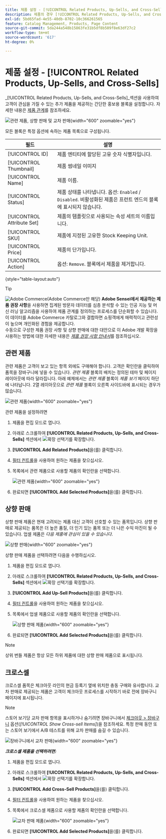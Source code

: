 ```yaml
---
title: 제품 설정 - [!UICONTROL Related Products, Up-Sells, and Cross-Sells]
description: 제품의 경우 [!UICONTROL Related Products, Up-Sells, and Cross-Sells] 설정은 제품 페이지에서 추가 제품 선택을 강조 표시하는 간단한 프로모션 블록을 정의합니다.
exl-id: 5bd65fad-4e55-40db-8702-10c366261565
feature: Catalog Management, Products, Page Content
source-git-commit: 5da244a548b15863fe31b5df8b509f8e63df27c2
workflow-type: tm+mt
source-wordcount: '617'
ht-degree: 0%

---
```


# 제품 설정 - [!UICONTROL Related Products, Up-Sells, and Cross-Sells]

_[!UICONTROL Related Products, Up-Sells, and Cross-Sells]_섹션을 사용하여 고객이 관심을 가질 수 있는 추가 제품을 제공하는 간단한 홍보용 블록을 설정합니다. 자세한 내용은 [제품 관계](../merchandising-promotions/product-relationships.md)를 참조하세요.

![관련 제품, 상향 판매 및 교차 판매](./assets/product-related-up-sell-cross-sell.png){width="600" zoomable="yes"}

모든 블록은 특정 옵션에 속하는 제품 목록으로 구성됩니다.

| 필드 | 설명 |
|--- |--- |
| [!UICONTROL ID] | 제품 엔티티에 할당된 고유 숫자 식별자입니다. |
| [!UICONTROL Thumbnail] | 제품 썸네일 이미지 |
| [!UICONTROL Name] | 제품 이름. |
| [!UICONTROL Status] | 제품 상태를 나타냅니다. 옵션: `Enabled` / `Disabled`. 비활성화된 제품은 프런트 엔드의 블록에 표시되지 않습니다. |
| [!UICONTROL Attribute Set] | 제품의 템플릿으로 사용되는 속성 세트의 이름입니다. |
| [!UICONTROL SKU] | 제품에 지정된 고유한 Stock Keeping Unit. |
| [!UICONTROL Price] | 제품의 단가입니다. |
| [!UICONTROL Action] | 옵션: `Remove`. 블록에서 제품을 제거합니다. |

{style="table-layout:auto"}

>[!TIP]
>
>![Adobe Commerce](../assets/adobe-logo.svg)(Adobe Commerce만 해당) **Adobe Sensei에서 제공하는 제품 권장 사항**을 사용하면 집계된 방문자 데이터를 심층 분석할 수 있는 인공 지능 및 머신 러닝 알고리즘을 사용하여 제품 관계를 정의하는 프로세스를 단순화할 수 있습니다. 이 데이터를 Adobe Commerce 카탈로그와 결합하면 쇼핑객에게 매력적이고 관련성이 높으며 개인화된 경험을 제공합니다.
><br/>
>수동으로 구성한 제품 권장 사항 및 상향 판매에 대한 대안으로 이 Adobe 개발 확장을 사용하는 방법에 대한 자세한 내용은 _[제품 권장 사항 안내서](https://experienceleague.adobe.com/docs/commerce/product-recommendations/guide-overview.html)_&#x200B;를 참조하십시오.

## 관련 제품

관련 제품은 고객이 보고 있는 항목 외에도 구매해야 합니다. 고객은 확인란을 클릭하여 품목을 장바구니에 넣을 수 있습니다. _관련 제품_ 블록의 배치는 정의된 테마 및 페이지 레이아웃에 따라 달라집니다. 아래 예제에서는 _관련 제품_ 블록이 _제품 보기_ 페이지 하단에 나타납니다. 2열 레이아웃으로 _관련 제품_ 블록이 오른쪽 사이드바에 표시되는 경우가 많습니다.

![관련 제품](./assets/storefront-product-related-products.png){width="600" zoomable="yes"}

관련 제품을 설정하려면

1. 제품을 편집 모드로 엽니다.

1. 아래로 스크롤하여 **[!UICONTROL Related Products, Up-Sells, and Cross-Sells]** 섹션에서 ![확장 선택기](../assets/icon-display-expand.png)를 확장합니다.

1. **[!UICONTROL Add Related Products]**&#x200B;을(를) 클릭합니다.

1. [필터 컨트롤](../getting-started/admin-grid-controls.md)을 사용하여 원하는 제품을 찾으십시오.

1. 목록에서 관련 제품으로 사용할 제품의 확인란을 선택합니다.

   ![관련 제품](./assets/products-related-add.png){width="600" zoomable="yes"}

1. 완료되면 **[!UICONTROL Add Selected Products]**&#x200B;을(를) 클릭합니다.

## 상향 판매

상향 판매 제품은 현재 고려되는 제품 대신 고객이 선호할 수 있는 품목입니다. 상향 판매로 제공되는 품목은 더 높은 품질, 더 인기 있는 품목 또는 더 나은 수익 마진이 될 수 있습니다. 업셀 제품은 _다음 제품에 관심이 있을 수 있습니다_.

![상향 판매](./assets/storefront-product-upsell.png){width="600" zoomable="yes"}

상향 판매 제품을 선택하려면 다음을 수행하십시오.

1. 제품을 편집 모드로 엽니다.

1. 아래로 스크롤하여 **[!UICONTROL Related Products, Up-Sells, and Cross-Sells]** 섹션에서 ![확장 선택기](../assets/icon-display-expand.png)를 확장합니다.

1. **[!UICONTROL Add Up-Sell Products]**&#x200B;을(를) 클릭합니다.

1. [필터 컨트롤](../getting-started/admin-grid-controls.md)을 사용하여 원하는 제품을 찾으십시오.

1. 목록에서 업셀 제품으로 사용할 제품의 확인란을 선택합니다.

   ![상향 판매 제품](./assets/product-up-sell-add.png){width="600" zoomable="yes"}

1. 완료되면 **[!UICONTROL Add Selected Products]**&#x200B;을(를) 클릭합니다.

>[!NOTE]
>
>상위 번들 제품은 항상 모든 하위 제품에 대한 상향 판매 제품으로 표시됩니다.

## 크로스셀

크로스셀 품목은 체크아웃 라인의 현금 등록기 옆에 위치한 충동 구매와 유사합니다. 교차 판매로 제공되는 제품은 고객이 체크아웃 프로세스를 시작하기 바로 전에 장바구니 페이지에 표시됩니다.

>[!NOTE]
>
>스토어 보기당 교차 판매 항목을 표시하거나 숨기려면 장바구니에서 [체크아웃 > 장바구니](../configuration-reference/sales/checkout.md) 옵션(_[!UICONTROL Show Cross-sell Items]_)을 참조하세요. 특정 판매 동안 또는 스토어 보기에서 A/B 테스트를 위해 교차 판매를 숨길 수 있습니다.

![장바구니에서 교차 판매](./assets/storefront-cart-cross-sells.png){width="600" zoomable="yes"}

**_크로스셀 제품을 선택하려면:_**

1. 제품을 편집 모드로 엽니다.

1. 아래로 스크롤하여 **[!UICONTROL Related Products, Up-Sells, and Cross-Sells]** 섹션에서 ![확장 선택기](../assets/icon-display-expand.png)를 확장합니다.

1. **[!UICONTROL Add Cross-Sell Products]**&#x200B;을(를) 클릭합니다.

1. [필터 컨트롤](../getting-started/admin-grid-controls.md)을 사용하여 원하는 제품을 찾으십시오.

1. 목록에서 크로스셀 제품으로 사용할 제품의 확인란을 선택합니다.

   ![교차 판매 제품](./assets/product-cross-sell-add.png){width="600" zoomable="yes"}

1. 완료되면 **[!UICONTROL Add Selected Products]**&#x200B;을(를) 클릭합니다.
